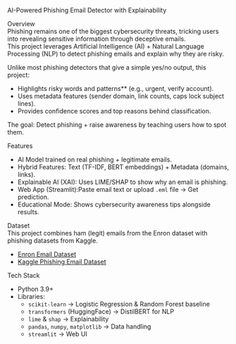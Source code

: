 AI-Powered Phishing Email Detector with Explainability  

Overview  
Phishing remains one of the biggest cybersecurity threats, tricking users into revealing sensitive information through deceptive emails.  
This project leverages Artificial Intelligence (AI) + Natural Language Processing (NLP) to detect phishing emails and explain why they are risky.  

Unlike most phishing detectors that give a simple yes/no output, this project:  
- Highlights risky words and patterns** (e.g., urgent, verify account).  
- Uses metadata features (sender domain, link counts, caps lock subject lines).  
- Provides confidence scores and top reasons behind classification.  

The goal: Detect phishing + raise awareness by teaching users how to spot them.  

 Features  
- AI Model trained on real phishing + legitimate emails.  
- Hybrid Features: Text (TF-IDF, BERT embeddings) + Metadata (domains, links).  
- Explainable AI (XAI): Uses LIME/SHAP to show why an email is phishing.  
- Web App (Streamlit):Paste email text or upload `.eml` file → Get prediction.  
- Educational Mode: Shows cybersecurity awareness tips alongside results.  

Dataset  
This project combines ham (legit) emails from the Enron dataset with phishing datasets from Kaggle.  

- [Enron Email Dataset](https://www.cs.cmu.edu/~enron/)  
- [Kaggle Phishing Email Dataset](https://www.kaggle.com/)  

Tech Stack  
- Python 3.9+
- Libraries: 
  - `scikit-learn` → Logistic Regression & Random Forest baseline  
  - `transformers` (HuggingFace) → DistilBERT for NLP  
  - `lime` & `shap` → Explainability  
  - `pandas`, `numpy`, `matplotlib` → Data handling  
  - `streamlit` → Web UI  


